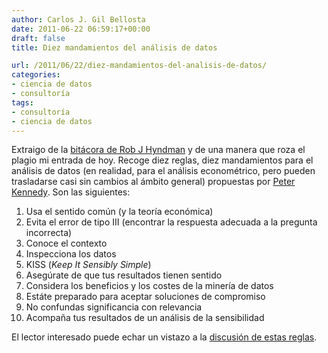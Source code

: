 ```yaml
---
author: Carlos J. Gil Bellosta
date: 2011-06-22 06:59:17+00:00
draft: false
title: Diez mandamientos del análisis de datos

url: /2011/06/22/diez-mandamientos-del-analisis-de-datos/
categories:
- ciencia de datos
- consultoría
tags:
- consultoría
- ciencia de datos
---
```


Extraigo de la [bitácora de Rob J Hyndman](http://robjhyndman.com/researchtips/ten-rules-for-data-analysis/ ) y de una manera que roza el plagio mi entrada de hoy. Recoge diez reglas, diez mandamientos para el análisis de datos (en realidad, para el análisis econométrico, pero pueden trasladarse casi sin cambios al ámbito general) propuestas por [Peter Kennedy](http://www.econ.sfu.ca/Contacts/Faculty_Profiles/PeterKennedy.html). Son las siguientes:



1. Usa el sentido común (y la teoría económica)
2. Evita el error de tipo III (encontrar la respuesta adecuada a la pregunta incorrecta)
3. Conoce el contexto
4. Inspecciona los datos
5. KISS (_Keep It Sensibly Simple_)
6. Asegúrate de que tus resultados tienen sentido
7. Considera los beneficios y los costes de la minería de datos
8. Estáte preparado para aceptar soluciones de compromiso
9. No confundas significancia con relevancia
10. Acompaña tus resultados de un análisis de la sensibilidad


El lector interesado puede echar un vistazo a la [discusión de estas reglas](http://courses.cals.uidaho.edu/aers/agecon525/sp2010/Lecture21DoingAppliedEconometrics.pdf).


